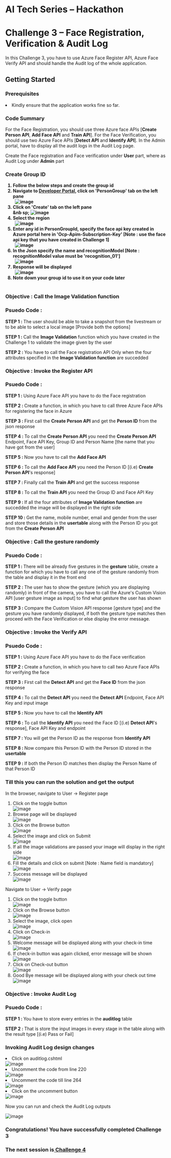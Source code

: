 ﻿<h1>AI Tech Series – Hackathon</h1>
<h1>Challenge 3 – Face Registration, Verification & Audit Log</h1>
<p>In this Challenge 3, you have to use Azure Face Register API, Azure Face Verify API and should handle the Audit log of the whole application.</p>
<h2>Getting Started</h2>
<h3>Prerequisites</h3>
<li>Kindly ensure that the application works fine so far.</li>
<h3>Code Summary</h3>
<p>For the Face Registration, you should use three Azure face APIs [<b>Create Person API</b>, <b>Add Face API</b> and <b>Train API</b>]. For the Face Verification, you should use two Azure Face APIs [<b>Detect API</b> and <b>Identify API</b>]. In the Admin portal, have to display all the audit logs in the Audit Log page.</p>
<p>Create the Face registration and Face verification under <b>User</b> part, where as Audit Log under <b>Admin</b> part</p>
<h3>Create Group ID</h3>
  <ol>
    <strong>
      <li>Follow the below steps and create the group id</li>
      <li>Navigate to <a href="https://southeastasia.dev.cognitive.microsoft.com/docs/services/563879b61984550e40cbbe8d/operations/563879b61984550f30395244">Developer Portal</a>, click on 'PersonGroup' tab on the left pane</li>&nbsp;
      <img src="http://139.59.61.161/Hackathon/MSWorkshop2019/face_group_id/face_1.jpg" alt="image" style="max-width: 100%;">&nbsp;
      <li>Click on 'Create' tab on the left pane</li>&nb
      sp;
      <img src="http://139.59.61.161/Hackathon/MSWorkshop2019/face_group_id/face_2.jpg" alt="image" style="max-width: 100%;">&nbsp;
      <li>Select the region</li>&nbsp;
      <img src="http://139.59.61.161/Hackathon/MSWorkshop2019/face_group_id/face_3.jpg" alt="image" style="max-width: 100%;">&nbsp;
      <li>Enter any id in PersonGroupId, specify the face api key created in Azure portal here in 'Ocp-Apim-Subscription-Key' [Note : use the face api key that you have created in Challenge 1]</li>&nbsp;
      <img src="http://139.59.61.161/Hackathon/MSWorkshop2019/face_group_id/face_4.jpg" alt="image" style="max-width: 100%;">&nbsp;
      <li>In the Json specify the name and recognitionModel [Note : recognitionModel value must be 'recognition_01']</li>&nbsp;
      <img src="http://139.59.61.161/Hackathon/MSWorkshop2019/face_group_id/face_5.jpg" alt="image" style="max-width: 100%;">&nbsp;
      <li>Response will be displayed</li>&nbsp;
      <img src="http://139.59.61.161/Hackathon/MSWorkshop2019/face_group_id/face_6.jpg" alt="image" style="max-width: 100%;">&nbsp;
      <li>Note down your group id to use it on your code later</li>&nbsp;
  </strong>
</ol>
<h3>Objective : Call the Image Validation function</h3>
<h3>Psuedo Code : </h3>
<p><b>STEP 1 : </b>The user should be able to take a snapshot from the livestream or to be able to select a local image [Provide both the options]</p>
<p><b>STEP 1 : </b>Call the <b>Image Validation</b> function which you have created in the Challenge 1 to validate the image given by the user</p>
<p><b>STEP 2 : </b>You have to call the Face registration API Only when the four attributes specified in the <b>Image Validation function</b> are succedded</p>
<h3>Objective : Invoke the Register API</h3>
<h3>Psuedo Code : </h3>
<p><b>STEP 1 : </b>Using Azure Face API you have to do the Face registration</p>
<p><b>STEP 2 : </b>Create a function, in which you have to call three Azure Face APIs for registering the face in Azure</p>
<p><b>STEP 3 : </b>First call the <b>Create Person API</b> and get the <b>Person ID</b> from the json response</p>
<p><b>STEP 4 : </b>To call the <b>Create Person API</b> you need the <b>Create Person API</b> Endpoint, Face API Key, Group ID and Person Name [the name that you have got from the user]</p>
<p><b>STEP 5 : </b>Now you have to call the <b>Add Face API</b></p>
<p><b>STEP 6 : </b>To call the <b>Add Face API</b> you need the Person ID [(i.e) <b>Create Person API</b>'s response]</p>
<p><b>STEP 7 : </b>Finally call the <b>Train API</b> and get the success response</p>
<p><b>STEP 8 : </b>To call the <b>Train API</b> you need the Group ID and Face API Key</p>
<p><b>STEP 9 : </b>If all the four attributes of <b>Image Validation function</b> are succedded the image will be displayed in the right side</p>
<p><b>STEP 10 : </b>Get the name, mobile number, email and gender from the user and store those details in the <b>usertable</b> along with the Person ID you got from the <b>Create Person API</b></p>
<h3>Objective : Call the gesture randomly</h3>
<h3>Psuedo Code : </h3>
<p><b>STEP 1 : </b>There will be already five gestures in the <b>gesture</b> table, create a function for which you have to call any one of the gesture randomly from the table and display it in the front end</p>
<p><b>STEP 2 : </b>The user has to show the gesture (which you are displaying randomly) in front of the camera, you have to call the Azure's Custom Vision API [user gesture image as input] to find what gesture the user has shown</p>
<p><b>STEP 3 : </b>Compare the Custom Vision API response [gesture type] and the gesture you have randomly displayed, if both the gesture type matches then proceed with the Face Verification or else display the error message.</p>
<h3>Objective : Invoke the Verify API</h3>
<h3>Psuedo Code : </h3>
<p><b>STEP 1 : </b>Using Azure Face API you have to do the Face verification</p>
<p><b>STEP 2 : </b>Create a function, in which you have to call two Azure Face APIs for verifying the face</p>
<p><b>STEP 3 : </b>First call the <b>Detect API</b> and get the <b>Face ID</b> from the json response</p>
<p><b>STEP 4 : </b>To call the <b>Detect API</b> you need the <b>Detect API</b> Endpoint, Face API Key and input image</p>
<p><b>STEP 5 : </b>Now you have to call the <b>Identify API</b></p>
<p><b>STEP 6 : </b>To call the <b>Identify API</b> you need the Face ID [(i.e) <b>Detect API</b>'s response], Face API Key and endpoint</p>
<p><b>STEP 7 : </b>You will get the Person ID as the response from <b>Identify API</b></p>
<p><b>STEP 8 : </b>Now compare this Person ID with the Person ID stored in the <b>usertable</b></p>
<p><b>STEP 9 : </b>If both the Person ID matches then display the Person Name of that Person ID</p>
<h3>Till this you can run the solution and get the output</h3>
<p>In the browser, navigate to User -> Register page</p>
<ol>
    <li>Click on the toggle button</li>
    <img src="http://139.59.61.161/Hackathon/MSWorkshop2019/Register/reg_1.jpg" alt="image" style="max-width: 100%;">
    <li>Browse page will be displayed</li>
    <img src="http://139.59.61.161/Hackathon/MSWorkshop2019/Register/reg_2.JPG" alt="image" style="max-width: 100%;">
    <li>Click on the Browse button</li>
    <img src="http://139.59.61.161/Hackathon/MSWorkshop2019/Register/reg_3.jpg" alt="image" style="max-width: 100%;">
    <li>Select the image and click on Submit</li>
    <img src="http://139.59.61.161/Hackathon/MSWorkshop2019/Register/reg_4.jpg" alt="image" style="max-width: 100%;">
    <li>If all the image validations are passed your image will display in the right side</li>
    <img src="http://139.59.61.161/Hackathon/MSWorkshop2019/Register/reg_5.JPG" alt="image" style="max-width: 100%;">
    <li>Fill the details and click on submit [Note : Name field is mandatory]</li>
    <img src="http://139.59.61.161/Hackathon/MSWorkshop2019/Register/reg_6.jpg" alt="image" style="max-width: 100%;">
    <li>Success message will be displayed</li>
    <img src="http://139.59.61.161/Hackathon/MSWorkshop2019/Register/reg_7.jpg" alt="image" style="max-width: 100%;">
</ol>
<p>Navigate to User -> Verify page </p>
<ol>
    <li>Click on the toggle button</li>
    <img src="http://139.59.61.161/Hackathon/MSWorkshop2019/Verify/verify_1.jpg" alt="image" style="max-width: 100%;">
    <li>Click on the Browse button</li>
    <img src="http://139.59.61.161/Hackathon/MSWorkshop2019/Verify/verify_2.jpg" alt="image" style="max-width: 100%;">
    <li>Select the image, click open</li>
    <img src="http://139.59.61.161/Hackathon/MSWorkshop2019/Verify/verify_3.jpg" alt="image" style="max-width: 100%;">
    <li>Click on Check-in</li>
    <img src="http://139.59.61.161/Hackathon/MSWorkshop2019/Verify/verify_5.jpg" alt="image" style="max-width: 100%;">
    <li>Welcome message will be displayed along with your check-in time</li>
    <img src="http://139.59.61.161/Hackathon/MSWorkshop2019/Verify/verify_6.jpg" alt="image" style="max-width: 100%;">
    <li>If check-in button was again clicked, error message will be shown</li>
    <img src="http://139.59.61.161/Hackathon/MSWorkshop2019/Verify/verify_7.jpg" alt="image" style="max-width: 100%;">
    <li>Click on Check-out button</li>
    <img src="http://139.59.61.161/Hackathon/MSWorkshop2019/Verify/verify_8.jpg" alt="image" style="max-width: 100%;">
    <li>Good Bye message will be displayed along with your check out time</li>
    <img src="http://139.59.61.161/Hackathon/MSWorkshop2019/Verify/verify_9.jpg" alt="image" style="max-width: 100%;">
</ol>
<h3>Objective : Invoke Audit Log</h3>
<h3>Psuedo Code : </h3>
<p><b>STEP 1 : </b>You have to store every entries in the <b>auditlog</b> table</p>
<p><b>STEP 2 : </b>That is store the input images in every stage in the table along with the result type [(i.e) Pass or Fail]</p>
<h3>Invoking Audit Log design changes</h3>
<li>Click on auditlog.cshtml</li>
<img src="http://139.59.61.161/Hackathon/MSWorkshop2019/Audit_Log/1.PNG" alt="image" style="max-width: 100%;">
<li>Uncomment the code from line 220</li>
<img src="http://139.59.61.161/Hackathon/MSWorkshop2019/Audit_Log/2.PNG" alt="image" style="max-width: 100%;">
<li>Uncomment the code till line 264</li>
<img src="http://139.59.61.161/Hackathon/MSWorkshop2019/Audit_Log/3.PNG" alt="image" style="max-width: 100%;">
<li>Click on the uncomment button</li>
<img src="http://139.59.61.161/Hackathon/MSWorkshop2019/Audit_Log/4.png" alt="image" style="max-width: 100%;">
<p>Now you can run and check the Audit Log outputs</p>
    <img src="http://139.59.61.161/Hackathon/MSWorkshop2019/Audit_Log/auditlog.JPG" alt="image" style="max-width: 100%;">
<h3>Congratulations! You have successfully completed Challenge 3</h3>
<h3>The next session is<a href="https://github.com/jumpstartninjatech/AI-TechSeries/blob/master/Challenge4.md"> Challenge 4</a></h3>